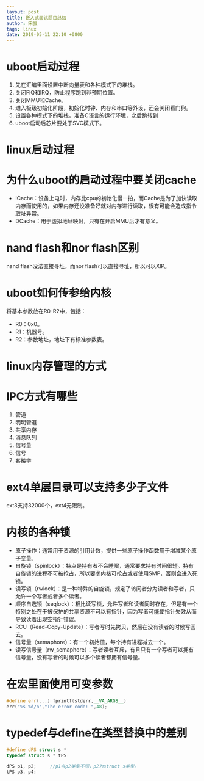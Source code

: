 ```yaml
---
layout: post
title: 嵌入式面试题目总结
author: 宋强
tags: linux
date: 2019-05-11 22:10 +0800
---
```


# uboot启动过程

1. 先在汇编里面设置中断向量表和各种模式下的堆栈。
2. 关闭FIQ和IRQ，防止程序跑到非预期位置。
3. 关闭MMU和Cache。
4. 进入板级初始化阶段，初始化时钟、内存和串口等外设，还会关闭看门狗。
5. 设置各种模式下的堆栈，准备C语言的运行环境，之后跳转到
6. uboot启动后芯片要处于SVC模式下。

# linux启动过程

# 为什么uboot的启动过程中要关闭cache

* ICache：设备上电时，内存比cpu的初始化慢一拍，而Cache是为了加快读取内存而使用的，如果内存还没准备好就对内存进行读取，很有可能会造成指令取址异常。
* DCache：用于虚拟地址映射，只有在开启MMU后才有意义。

# nand flash和nor flash区别

nand flash没法直接寻址，而nor flash可以直接寻址，所以可以XIP。

# uboot如何传参给内核

将基本参数放在R0-R2中，包括：
* R0：0x0。
* R1：机器号。
* R2：参数地址，地址下有标准参数表。

# linux内存管理的方式

# IPC方式有哪些

1. 管道
2. 明明管道
3. 共享内存
4. 消息队列
5. 信号量
6. 信号
7. 套接字

# ext4单层目录可以支持多少子文件

ext3支持32000个，ext4无限制。

# 内核的各种锁

* 原子操作：通常用于资源的引用计数，提供一些原子操作函数用于增减某个原子变量。
* 自旋锁（spinlock）：特点是持有者不会睡眠，通常要求持有时间很短。持有自旋锁的进程不可被抢占，所以要求内核可抢占或者使用SMP，否则会进入死锁。
* 读写锁（rwlock）：是一种特殊的自旋锁，规定了访问者分为读者和写者，只允许一个写者或者多个读者。
* 顺序自选锁（seqlock）：相比读写锁，允许写者和读者同时存在。但是有一个特别之处在于被保护的共享资源不可以有指针，因为写者可能使指针失效从而导致读着出现空指针错误。
* RCU（Read-Copy-Update）：写者写时先拷贝，然后在没有读者的时候写回去。
* 信号量（semaphore）：有一个初始值，每个持有进程减去一个。
* 读写信号量（rw_semaphore）：写者读者互斥，有且只有一个写者可以拥有信号量，没有写者的时候可以多个读者都拥有信号量。

# 在宏里面使用可变参数

```c++
#define err(...) fprintf(stderr,__VA_ARGS__)
err("%s %d/n","The error code: ",48);
```

# typedef与define在类型替换中的差别

```c++
#define dPS struct s *
typedef struct s * tPS

dPS p1, p2;     //p1与p2类型不同，p2为struct s类型。
tPS p3, p4;
```

